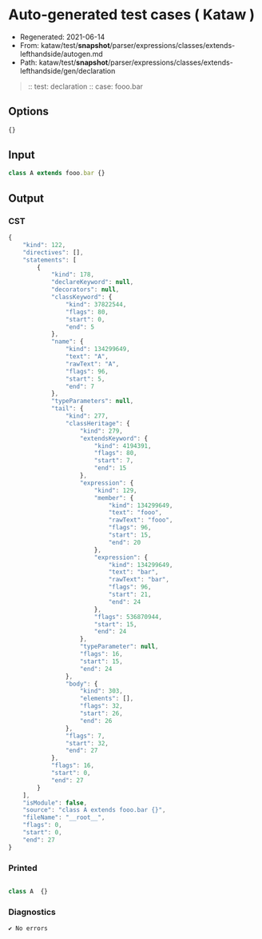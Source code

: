 # Auto-generated test cases ( Kataw )
- Regenerated: 2021-06-14
- From: kataw/test/__snapshot__/parser/expressions/classes/extends-lefthandside/autogen.md
- Path: kataw/test/__snapshot__/parser/expressions/classes/extends-lefthandside/gen/declaration
> :: test: declaration
> :: case: fooo.bar
## Options

`````js
{}
`````
## Input

`````js
class A extends fooo.bar {}
`````
## Output

### CST

```javascript
{
    "kind": 122,
    "directives": [],
    "statements": [
        {
            "kind": 178,
            "declareKeyword": null,
            "decorators": null,
            "classKeyword": {
                "kind": 37822544,
                "flags": 80,
                "start": 0,
                "end": 5
            },
            "name": {
                "kind": 134299649,
                "text": "A",
                "rawText": "A",
                "flags": 96,
                "start": 5,
                "end": 7
            },
            "typeParameters": null,
            "tail": {
                "kind": 277,
                "classHeritage": {
                    "kind": 279,
                    "extendsKeyword": {
                        "kind": 4194391,
                        "flags": 80,
                        "start": 7,
                        "end": 15
                    },
                    "expression": {
                        "kind": 129,
                        "member": {
                            "kind": 134299649,
                            "text": "fooo",
                            "rawText": "fooo",
                            "flags": 96,
                            "start": 15,
                            "end": 20
                        },
                        "expression": {
                            "kind": 134299649,
                            "text": "bar",
                            "rawText": "bar",
                            "flags": 96,
                            "start": 21,
                            "end": 24
                        },
                        "flags": 536870944,
                        "start": 15,
                        "end": 24
                    },
                    "typeParameter": null,
                    "flags": 16,
                    "start": 15,
                    "end": 24
                },
                "body": {
                    "kind": 303,
                    "elements": [],
                    "flags": 32,
                    "start": 26,
                    "end": 26
                },
                "flags": 7,
                "start": 32,
                "end": 27
            },
            "flags": 16,
            "start": 0,
            "end": 27
        }
    ],
    "isModule": false,
    "source": "class A extends fooo.bar {}",
    "fileName": "__root__",
    "flags": 0,
    "start": 0,
    "end": 27
}
```

### Printed

```javascript

class A  {}
```

### Diagnostics

```javascript
✔ No errors
```

